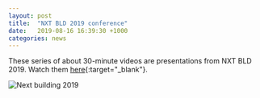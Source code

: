 ```yaml
---
layout: post
title:  "NXT BLD 2019 conference"
date:   2019-08-16 16:39:30 +1000
categories: news
---
```


These series of about 30-minute videos are presentations from NXT BLD 2019.
Watch them [here](https://www.youtube.com/channel/UCuTglVHmQiL13qSZBnjACdA/playlists){:target="_blank"}.

![Next building 2019](..\..\..\..\images\news\nxtblg2019.gif)


